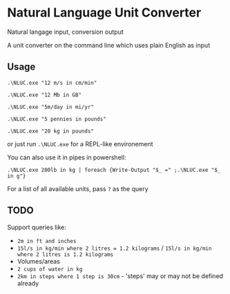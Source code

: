 # Natural Language Unit Converter
 Natural langage input, conversion output

A unit converter on the command line which uses plain English as input

## Usage

`.\NLUC.exe "12 m/s in cm/min"`

`.\NLUC.exe "12 Mb in GB"`

`.\NLUC.exe "5m/day in mi/yr"`

`.\NLUC.exe "5 pennies in pounds"`

`.\NLUC.exe "20 kg in pounds"`

or just run `.\NLUC.exe` for a REPL-like environement

You can also use it in pipes in powershell:

`.\NLUC.exe 200lb in kg | foreach {Write-Output "$_ =" ;.\NLUC.exe "$_ in g"}`

For a list of all available units, pass `?` as the query


## TODO

Support queries like:

- `2m in ft and inches`
- `15l/s in kg/min where 2 litres = 1.2 kilograms` / `15l/s in kg/min where 2 litres is 1.2 kilograms`
- Volumes/areas
- `2 cups of water in kg`
- `2km in steps where 1 step is 30cm` - 'steps' may or may not be defined already